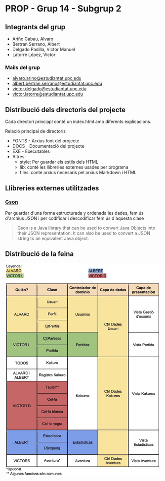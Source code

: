 # PROP - Grup 14 - Subgrup 2

## Integrants del grup
* Ariño Cabau, Alvaro
* Bertran Serrano, Albert
* Delgado Padilla, Victor Manuel
* Latorre López, Victor

### Mails del grup
* [alvaro.arino@estudiantat.upc.edu](mailto::alvaro.arino@estudiantat.upc.edu)
* [albert.bertran.serrano@estudiantat.upc.edu](mailto::albert.bertran.serrano@estudiantat.upc.edu)
* [victor.delgado@estudiantat.upc.edu](mailto::victor.delgado@estudiantat.upc.edu)
* [victor.latorre@estudiantat.upc.edu](mailto::victor.latorre@estudiantat.upc.edu)

## Distribució dels directoris del projecte

Cada directori princiapl conté un index.html amb diferents explicacions.

Relació principal de directoris

*   FONTS - Arxius font del projecte
*   DOCS - Documentació del projecte
*   EXE - Executables
*   Altres
    *   style: Per guardar els estils dels HTML
    *   lib: conté les llibreries externes usades per programa
    *   files: conté arxius necesaris pel arxius Markdown i HTML

## Llibreries externes utilitzades
### [Gson](https://github.com/google/gson)
Per guardar d'una forma estructurada y ordenada les dades, fem ús d'archius JSON i per codificar i 
descodificar fem ús d'aquesta clase
> Gson is a Java library that can be used to convert Java Objects into their JSON representation. It can also be used to convert a JSON string to an equivalent Java object. 

## Distribució de la feina
![image](files/work_distribution.jpg)

